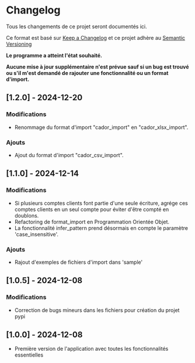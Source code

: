 # Changelog
Tous les changements de ce projet seront documentés ici.

Ce format est basé sur [Keep a Changelog](https://keepachangelog.com/fr/1.0.0/)
et ce projet adhère au [Semantic Versioning](https://semver.org/spec/v2.0.0.html)

**Le programme a atteint l'état souhaité.**

**Aucune mise à jour supplémentaire n'est prévue sauf si un bug est trouvé ou s'il m'est demandé de rajouter une fonctionnalité ou un format d'import.**

## [1.2.0] - 2024-12-20
### Modifications
- Renommage du format d'import "cador_import" en "cador_xlsx_import".

### Ajouts
- Ajout du format d'import "cador_csv_import".

## [1.1.0] - 2024-12-14
### Modifications
- Si plusieurs comptes clients font partie d'une seule écriture, agrége ces comptes clients en un seul compte pour éviter d'être compté en doublons.
- Refactoring de format_import en Programmation Orientée Objet.
- La fonctionnalité infer_pattern prend désormais en compte le paramètre 'case_insensitive'.

### Ajouts
- Rajout d'exemples de fichiers d'import dans 'sample'

## [1.0.5] - 2024-12-08
### Modifications
- Correction de bugs mineurs dans les fichiers pour création du projet pypi

## [1.0.0] - 2024-12-08
- Première version de l'application avec toutes les fonctionnalités essentielles
